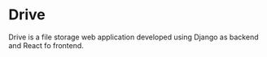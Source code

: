 # Drive

Drive is a file storage web application developed using Django as backend and React fo frontend.

